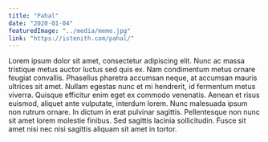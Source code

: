 ```yaml
---
title: "Pahal"
date: "2020-01-04"
featuredImage: "../media/meme.jpg"
link: "https://istenith.com/pahal/"
---
```

Lorem ipsum dolor sit amet, consectetur adipiscing elit. Nunc ac massa tristique metus auctor luctus sed quis ex. Nam condimentum metus ornare feugiat convallis. Phasellus pharetra accumsan neque, at accumsan mauris ultrices sit amet. Nullam egestas nunc et mi hendrerit, id fermentum metus viverra. Quisque efficitur enim eget ex commodo venenatis. Aenean et risus euismod, aliquet ante vulputate, interdum lorem. Nunc malesuada ipsum non rutrum ornare. In dictum in erat pulvinar sagittis. Pellentesque non nunc sit amet lorem molestie finibus. Sed sagittis lacinia sollicitudin. Fusce sit amet nisi nec nisi sagittis aliquam sit amet in tortor. 